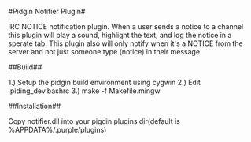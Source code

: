 
#Pidgin Notifier Plugin#

IRC NOTICE notification plugin.  When a user sends a notice to a channel this plugin will play a sound, highlight the text, and log the notice in a sperate tab.
This plugin also will only notify when it's a NOTICE from the server and not just someone type (notice) in their message.

##Build##

1.) Setup the pidgin build environment using cygwin
2.) Edit .piding_dev.bashrc
3.) make -f Makefile.mingw


##Installation##

Copy notifier.dll into your pigdin plugins dir(default is %APPDATA%/.purple/plugins)


